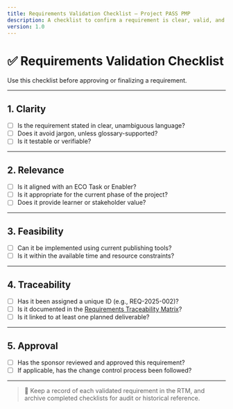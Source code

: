 ```yaml
---
title: Requirements Validation Checklist – Project PASS PMP
description: A checklist to confirm a requirement is clear, valid, and ready to be implemented.
version: 1.0
---
```


# ✅ Requirements Validation Checklist

Use this checklist before approving or finalizing a requirement.

---

## 1. Clarity

- [ ] Is the requirement stated in clear, unambiguous language?
- [ ] Does it avoid jargon, unless glossary-supported?
- [ ] Is it testable or verifiable?

---

## 2. Relevance

- [ ] Is it aligned with an ECO Task or Enabler?
- [ ] Is it appropriate for the current phase of the project?
- [ ] Does it provide learner or stakeholder value?

---

## 3. Feasibility

- [ ] Can it be implemented using current publishing tools?
- [ ] Is it within the available time and resource constraints?

---

## 4. Traceability

- [ ] Has it been assigned a unique ID (e.g., REQ-2025-002)?
- [ ] Is it documented in the [Requirements Traceability Matrix](./requirements-traceability-matrix.md)?
- [ ] Is it linked to at least one planned deliverable?

---

## 5. Approval

- [ ] Has the sponsor reviewed and approved this requirement?
- [ ] If applicable, has the change control process been followed?

---

> 📝 Keep a record of each validated requirement in the RTM, and archive completed checklists for audit or historical reference.
